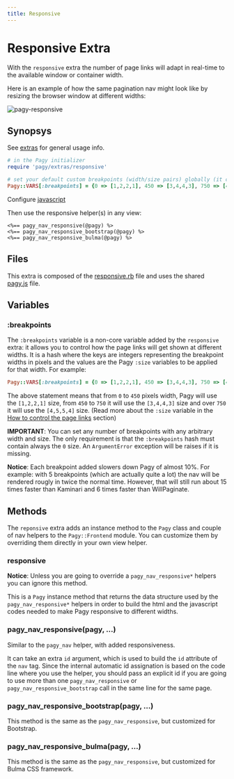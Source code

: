 ```yaml
---
title: Responsive
---
```

# Responsive Extra

With the `responsive` extra the number of page links will adapt in real-time to the available window or container width.

Here is an example of how the same pagination nav might look like by resizing the browser window at different widths:

![pagy-responsive](../assets/images/pagy-responsive-g.png)

## Synopsys

See [extras](../extras.md) for general usage info.

```ruby
# in the Pagy initializer
require 'pagy/extras/responsive'

# set your default custom breakpoints (width/size pairs) globally (it can be overridden per Pagy instance)
Pagy::VARS[:breakpoints] = {0 => [1,2,2,1], 450 => [3,4,4,3], 750 => [4,5,5,4]}
```

Configure [javascript](../extras.md#javascript)

Then use the responsive helper(s) in any view:

```erb
<%== pagy_nav_responsive(@pagy) %>
<%== pagy_nav_responsive_bootstrap(@pagy) %>
<%== pagy_nav_responsive_bulma(@pagy) %>
```

## Files

This extra is composed of the [responsive.rb](https://github.com/ddnexus/pagy/blob/master/lib/pagy/extras/responsive.rb) file and uses the shared [pagy.js](https://github.com/ddnexus/pagy/blob/master/lib/pagy/extras/javascripts/pagy.js) file.

## Variables

### :breakpoints

The `:breakpoints` variable is a non-core variable added by the `responsive` extra: it allows you to control how the page links will get shown at different widths. It is a hash where the keys are integers representing the breakpoint widths in pixels and the values are the Pagy `:size` variables to be applied for that width.
 For example:

```ruby
Pagy::VARS[:breakpoints] = {0 => [1,2,2,1], 450 => [3,4,4,3], 750 => [4,5,5,4]}
```

The above statement means that from `0` to `450` pixels width, Pagy will use the `[1,2,2,1]` size, from `450` to `750` it will use the `[3,4,4,3]` size and over `750` it will use the `[4,5,5,4]` size. (Read more about the `:size` variable in the [How to control the page links](../how-to.md#controlling-the-page-links) section)

**IMPORTANT**: You can set any number of breakpoints with any arbitrary width and size. The only requirement is that the `:breakpoints` hash must contain always the `0` size. An `ArgumentError` exception will be raises if it is missing.

**Notice**: Each breakpoint added slowers down Pagy of almost 10%. For example: with 5 breakpoints (which are actually quite a lot) the nav will be rendered rougly in twice the normal time. However, that will still run about 15 times faster than Kaminari and 6 times faster than WillPaginate.

## Methods

The `reponsive` extra adds an instance method to the `Pagy` class and couple of nav helpers to the `Pagy::Frontend` module. You can customize them by overriding them directly in your own view helper.

### responsive

**Notice**: Unless you are going to override a `pagy_nav_responsive*` helpers you can ignore this method.

This is a `Pagy` instance method that returns the data structure used by the `pagy_nav_responsive*` helpers in order to build the html and the javascript codes needed to make Pagy responsive to different widths.

### pagy_nav_responsive(pagy, ...)

Similar to the `pagy_nav` helper, with added responsiveness.

It can take an extra `id` argument, which is used to build the `id` attribute of the `nav` tag. Since the internal automatic id assignation is based on the code line where you use the helper, you should pass an explicit id if you are going to use more than one `pagy_nav_responsive` or `pagy_nav_responsive_bootstrap` call in the same line for the same page.

### pagy_nav_responsive_bootstrap(pagy, ...)

This method is the same as the `pagy_nav_responsive`, but customized for Bootstrap.

### pagy_nav_responsive_bulma(pagy, ...)

This method is the same as the `pagy_nav_responsive`, but customized for Bulma CSS framework.
